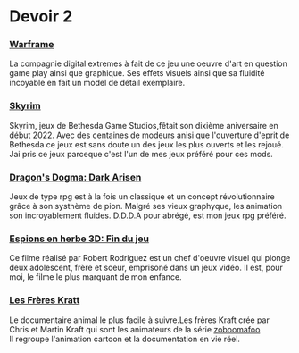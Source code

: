 # Devoir 2
 
### [Warframe](https://www.youtube.com/watch?v=MsbL8lFHrZI) 
La compagnie digital extremes à fait de ce jeu une oeuvre d'art en question game play ainsi que graphique.
Ses effets visuels ainsi que sa fluidité incoyable en fait un model de détail exemplaire.

### [Skyrim](https://www.youtube.com/watch?v=lTjRZ__-278)
Skyrim, jeux de Bethesda Game Studios,fêtait son dixième aniversaire en début 2022.
Avec des centaines de modeurs anisi que l'ouverture d'eprit de Bethesda ce jeux est sans doute un des jeux les plus ouverts et les rejoué.
Jai pris ce jeux parceque c'est l'un de mes jeux préféré pour ces mods.

### [Dragon's Dogma: Dark Arisen](https://www.youtube.com/watch?v=zpXjEvrz17g)
Jeux de type rpg est à la fois un classique et un concept révolutionnaire grâce à son systhème de pion.
Malgré ses vieux graphyque, les animation son incroyablement fluides.
D.D.D.A pour abrégé, est mon jeux rpg préféré.

### [Espions en herbe 3D: Fin du jeu](https://www.youtube.com/watch?v=cc_w59HfVZE)
Ce filme réalisé par Robert Rodriguez est un chef d'oeuvre visuel qui plonge deux adolescent, frère et soeur, emprisoné dans un jeux vidéo.
Il est, pour moi, le filme le plus marquant de mon enfance.

### [Les Frères Kratt](https://www.youtube.com/watch?v=HcuPyxbfgog&list=PLjbr2-02uh0y2pbvH-Fmt-UIo8wRElRal)
Le documentaire animal le plus facile à suivre.Les frères Kraft crée par Chris et Martin Kraft qui sont les animateurs de la série [zoboomafoo](https://youtu.be/cdbiSdQH8gk)  
Il regroupe l'animation cartoon et la documentation en vie réel.

